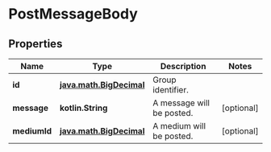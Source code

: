
# PostMessageBody

## Properties
Name | Type | Description | Notes
------------ | ------------- | ------------- | -------------
**id** | [**java.math.BigDecimal**](java.math.BigDecimal.md) | Group identifier. | 
**message** | **kotlin.String** | A message will be posted. |  [optional]
**mediumId** | [**java.math.BigDecimal**](java.math.BigDecimal.md) | A medium will be posted. |  [optional]



